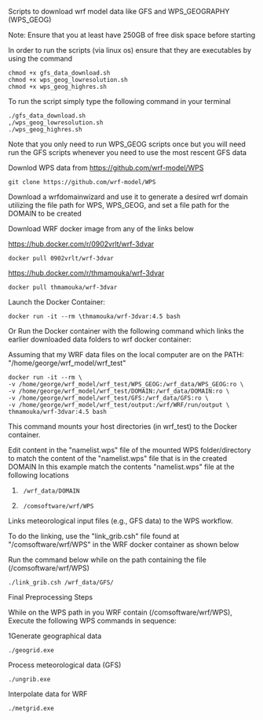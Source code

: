 Scripts to download wrf model data like GFS and WPS_GEOGRAPHY (WPS_GEOG)

Note: Ensure that you at least have 250GB of free disk space before starting

In order to run the scripts (via linux os) ensure that they are executables by using the command 
  
    chmod +x gfs_data_download.sh 
    chmod +x wps_geog_lowresolution.sh
    chmod +x wps_geog_highres.sh

To run the script simply type the following command in your terminal

    ./gfs_data_download.sh 
    ,/wps_geog_lowresolution.sh
    ./wps_geog_highres.sh

Note that you only need to run WPS_GEOG scripts once but you will need run the GFS scripts whenever you need to use the most rescent GFS data

Downlod WPS data from https://github.com/wrf-model/WPS
 
    git clone https://github.com/wrf-model/WPS

Download a wrfdomainwizard and use it to generate a desired wrf domain utilizing the file path for WPS, WPS_GEOG, and set a file path for the DOMAIN to be created

Download WRF docker image from any of the links below

https://hub.docker.com/r/0902vrlt/wrf-3dvar

    docker pull 0902vrlt/wrf-3dvar 

https://hub.docker.com/r/thmamouka/wrf-3dvar 

    docker pull thmamouka/wrf-3dvar 
  
Launch the Docker Container: 
  
    docker run -it --rm \thmamouka/wrf-3dvar:4.5 bash

Or Run the Docker container with the following command which links the earlier downloaded data folders to wrf docker container:

Assuming that my WRF data files on the local computer are on the PATH: "/home/george/wrf_model/wrf_test"

    docker run -it --rm \
    -v /home/george/wrf_model/wrf_test/WPS_GEOG:/wrf_data/WPS_GEOG:ro \
    -v /home/george/wrf_model/wrf_test/DOMAIN:/wrf_data/DOMAIN:ro \
    -v /home/george/wrf_model/wrf_test/GFS:/wrf_data/GFS:ro \
    -v /home/george/wrf_model/wrf_test/output:/wrf/WRF/run/output \
    thmamouka/wrf-3dvar:4.5 bash
This command mounts your host directories (in wrf_test) to the Docker container.

Edit content in the "namelist.wps" file of the mounted WPS folder/directory to match the content of the "namelist.wps" file that is in the created DOMAIN
In this example match the contents "namelist.wps" file at the following locations

1)      /wrf_data/DOMAIN
2)      /comsoftware/wrf/WPS

Links meteorological input files (e.g., GFS data) to the WPS workflow. 

To do the linking, use the "link_grib.csh" file found at "/comsoftware/wrf/WPS" in the WRF docker container as shown below

Run the command below while on the path containing the file (/comsoftware/wrf/WPS)

    ./link_grib.csh /wrf_data/GFS/

Final Preprocessing Steps

While on the WPS path in you WRF contain (/comsoftware/wrf/WPS), Execute the following WPS commands in sequence:

1Generate geographical data

    ./geogrid.exe    
Process meteorological data (GFS)

    ./ungrib.exe      
Interpolate data for WRF

    ./metgrid.exe     




  
